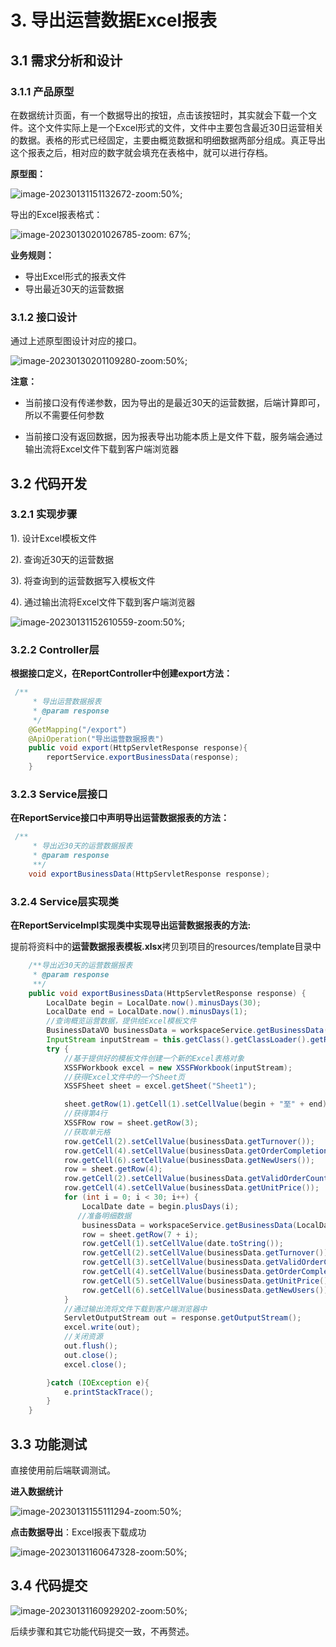 # 3. 导出运营数据Excel报表

## 3.1 需求分析和设计

### 3.1.1 产品原型

在数据统计页面，有一个数据导出的按钮，点击该按钮时，其实就会下载一个文件。这个文件实际上是一个Excel形式的文件，文件中主要包含最近30日运营相关的数据。表格的形式已经固定，主要由概览数据和明细数据两部分组成。真正导出这个报表之后，相对应的数字就会填充在表格中，就可以进行存档。

**原型图：**

![image-20230131151132672-zoom:50%;](assets/image-20230131151132672.png)

导出的Excel报表格式：

![image-20230130201026785-zoom: 67%;](assets/image-20230130201026785.png)  

**业务规则：**

- 导出Excel形式的报表文件
- 导出最近30天的运营数据

### 3.1.2 接口设计

通过上述原型图设计对应的接口。

![image-20230130201109280-zoom:50%;](assets/image-20230130201109280.png)

**注意：**

- 当前接口没有传递参数，因为导出的是最近30天的运营数据，后端计算即可，所以不需要任何参数

- 当前接口没有返回数据，因为报表导出功能本质上是文件下载，服务端会通过输出流将Excel文件下载到客户端浏览器

## 3.2 代码开发

### 3.2.1 实现步骤

1). 设计Excel模板文件

2). 查询近30天的运营数据

3). 将查询到的运营数据写入模板文件

4). 通过输出流将Excel文件下载到客户端浏览器

![image-20230131152610559-zoom:50%;](assets/image-20230131152610559.png)

### 3.2.2 Controller层

**根据接口定义，在ReportController中创建export方法：**

```java
 /**
     * 导出运营数据报表
     * @param response
     */
    @GetMapping("/export")
    @ApiOperation("导出运营数据报表")
    public void export(HttpServletResponse response){
        reportService.exportBusinessData(response);
    }
```

### 3.2.3 Service层接口

**在ReportService接口中声明导出运营数据报表的方法：**

```java
 /**
     * 导出近30天的运营数据报表
     * @param response
     **/
    void exportBusinessData(HttpServletResponse response);
```

### 3.2.4 Service层实现类

**在ReportServiceImpl实现类中实现导出运营数据报表的方法:**

提前将资料中的**运营数据报表模板.xlsx**拷贝到项目的resources/template目录中

```java
    /**导出近30天的运营数据报表
     * @param response
     **/
    public void exportBusinessData(HttpServletResponse response) {
        LocalDate begin = LocalDate.now().minusDays(30);
        LocalDate end = LocalDate.now().minusDays(1);
        //查询概览运营数据，提供给Excel模板文件
        BusinessDataVO businessData = workspaceService.getBusinessData(LocalDateTime.of(begin,LocalTime.MIN), LocalDateTime.of(end, LocalTime.MAX));
        InputStream inputStream = this.getClass().getClassLoader().getResourceAsStream("template/运营数据报表模板.xlsx");
        try {
            //基于提供好的模板文件创建一个新的Excel表格对象
            XSSFWorkbook excel = new XSSFWorkbook(inputStream);
            //获得Excel文件中的一个Sheet页
            XSSFSheet sheet = excel.getSheet("Sheet1");

            sheet.getRow(1).getCell(1).setCellValue(begin + "至" + end);
            //获得第4行
            XSSFRow row = sheet.getRow(3);
            //获取单元格
            row.getCell(2).setCellValue(businessData.getTurnover());
            row.getCell(4).setCellValue(businessData.getOrderCompletionRate());
            row.getCell(6).setCellValue(businessData.getNewUsers());
            row = sheet.getRow(4);
            row.getCell(2).setCellValue(businessData.getValidOrderCount());
            row.getCell(4).setCellValue(businessData.getUnitPrice());
            for (int i = 0; i < 30; i++) {
                LocalDate date = begin.plusDays(i);
               //准备明细数据
                businessData = workspaceService.getBusinessData(LocalDateTime.of(date,LocalTime.MIN), LocalDateTime.of(date, LocalTime.MAX));
                row = sheet.getRow(7 + i);
                row.getCell(1).setCellValue(date.toString());
                row.getCell(2).setCellValue(businessData.getTurnover());
                row.getCell(3).setCellValue(businessData.getValidOrderCount());
                row.getCell(4).setCellValue(businessData.getOrderCompletionRate());
                row.getCell(5).setCellValue(businessData.getUnitPrice());
                row.getCell(6).setCellValue(businessData.getNewUsers());
            }
            //通过输出流将文件下载到客户端浏览器中
            ServletOutputStream out = response.getOutputStream();
            excel.write(out);
            //关闭资源
            out.flush();
            out.close();
            excel.close();

        }catch (IOException e){
            e.printStackTrace();
        }
    }
```

## 3.3 功能测试

直接使用前后端联调测试。

**进入数据统计**

![image-20230131155111294-zoom:50%;](assets/image-20230131155111294.png)

**点击数据导出**：Excel报表下载成功

![image-20230131160647328-zoom:50%;](assets/image-20230131160647328.png)

## 3.4 代码提交

![image-20230131160929202-zoom:50%;](assets/image-20230131160929202.png)

后续步骤和其它功能代码提交一致，不再赘述。
